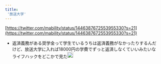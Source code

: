 ```yaml
---
title:
 '放送大学'
---
```


[https://twitter.com/mability/status/1446387672553955330?s=21](https://twitter.com/mability/status/1446387672553955330?s=21)
- 返済義務がある奨学金って学生でいるうちは返済義務がなかったりするんだけど、放送大学に入れば18000円の学費でずっと返済しなくていいみたいなライフハックをどこかで見た<img src='https://scrapbox.io/api/pages/blu3mo-public/rickshinmi/icon' alt='rickshinmi.icon' height="19.5"/>
